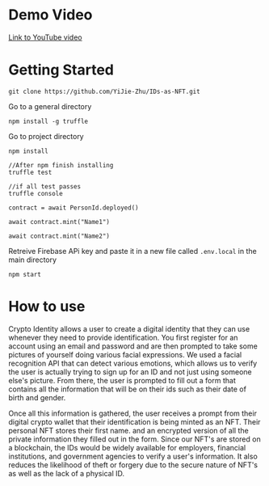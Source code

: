 # Demo Video

[Link to YouTube video](https://www.youtube.com/watch?v=GYAiIWTAZh4&t=3s)

# Getting Started

```
git clone https://github.com/YiJie-Zhu/IDs-as-NFT.git
```

Go to a general directory
```
npm install -g truffle
```

Go to project directory
```
npm install

//After npm finish installing
truffle test

//if all test passes
truffle console

contract = await PersonId.deployed()

await contract.mint("Name1")

await contract.mint("Name2")
```

Retreive Firebase APi key and paste it in a new file called ```.env.local``` in the main directory

```
npm start
```

# How to use

Crypto Identity allows a user to create a digital identity that they can use whenever they need to provide identification. You first register for an account using an email and password and are then prompted to take some pictures of yourself doing various facial expressions. We used a facial recognition API that can detect various emotions, which allows us to verify the user is actually trying to sign up for an ID and not just using someone else's picture. From there, the user is prompted to fill out a form that contains all the information that will be on their ids such as their date of birth and gender. 

Once all this information is gathered, the user receives a prompt from their digital crypto wallet that their identification is being minted as an NFT. Their personal NFT stores their first name. and an encrypted version of all the private information they filled out in the form. Since our NFT's are stored on a blockchain, the IDs would be widely available for employers, financial institutions, and government agencies to verify a user's information. It also reduces the likelihood of theft or forgery due to the secure nature of NFT's as well as the lack of a physical ID.


